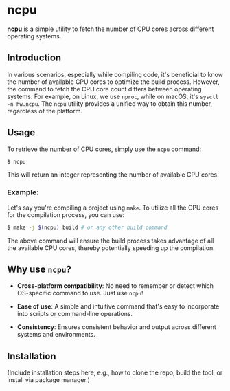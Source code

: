 # ncpu

**ncpu** is a simple utility to fetch the number of CPU cores across different operating systems.

## Introduction

In various scenarios, especially while compiling code, it's beneficial to know the number of available CPU cores to optimize the build process. However, the command to fetch the CPU core count differs between operating systems. For example, on Linux, we use `nproc`, while on macOS, it's `sysctl -n hw.ncpu`. The `ncpu` utility provides a unified way to obtain this number, regardless of the platform.

## Usage

To retrieve the number of CPU cores, simply use the `ncpu` command:

```bash
$ ncpu
```

This will return an integer representing the number of available CPU cores.

### Example:

Let's say you're compiling a project using `make`. To utilize all the CPU cores for the compilation process, you can use:

```bash
$ make -j $(ncpu) build # or any other build command
```

The above command will ensure the build process takes advantage of all the available CPU cores, thereby potentially speeding up the compilation.

## Why use `ncpu`?

- **Cross-platform compatibility**: No need to remember or detect which OS-specific command to use. Just use `ncpu`!
  
- **Ease of use**: A simple and intuitive command that's easy to incorporate into scripts or command-line operations.

- **Consistency**: Ensures consistent behavior and output across different systems and environments.

## Installation

(Include installation steps here, e.g., how to clone the repo, build the tool, or install via package manager.)
